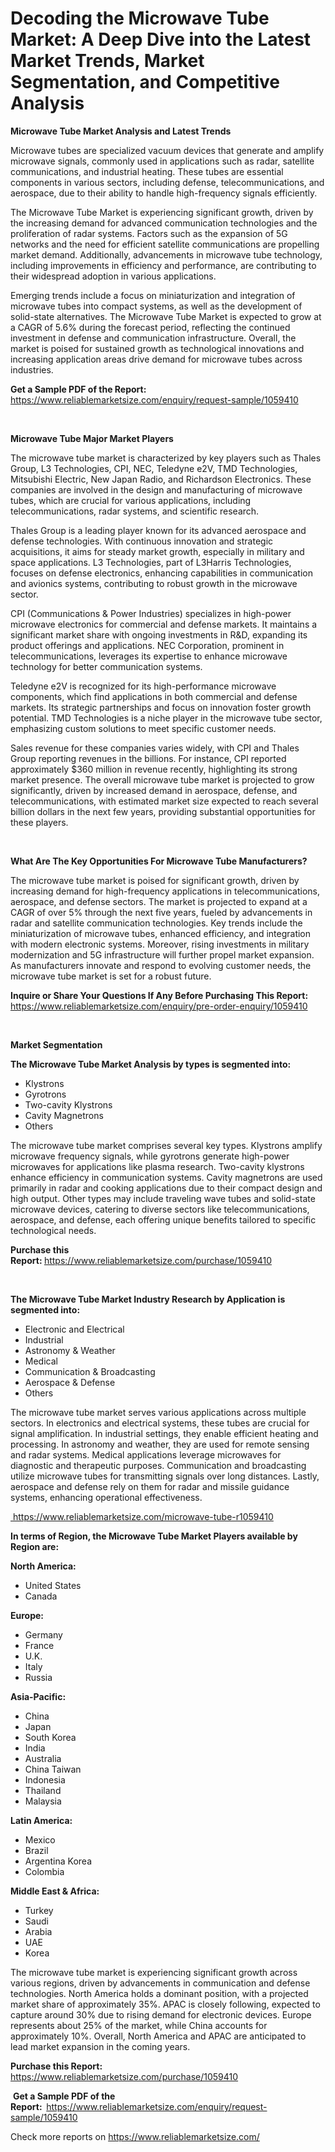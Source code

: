 <p><h1>Decoding the Microwave Tube Market: A Deep Dive into the Latest Market Trends, Market Segmentation, and Competitive Analysis</h1></p><p><strong>Microwave Tube Market Analysis and Latest Trends</strong></p>
<p><p>Microwave tubes are specialized vacuum devices that generate and amplify microwave signals, commonly used in applications such as radar, satellite communications, and industrial heating. These tubes are essential components in various sectors, including defense, telecommunications, and aerospace, due to their ability to handle high-frequency signals efficiently.</p><p>The Microwave Tube Market is experiencing significant growth, driven by the increasing demand for advanced communication technologies and the proliferation of radar systems. Factors such as the expansion of 5G networks and the need for efficient satellite communications are propelling market demand. Additionally, advancements in microwave tube technology, including improvements in efficiency and performance, are contributing to their widespread adoption in various applications. </p><p>Emerging trends include a focus on miniaturization and integration of microwave tubes into compact systems, as well as the development of solid-state alternatives. The Microwave Tube Market is expected to grow at a CAGR of 5.6% during the forecast period, reflecting the continued investment in defense and communication infrastructure. Overall, the market is poised for sustained growth as technological innovations and increasing application areas drive demand for microwave tubes across industries.</p></p>
<p><strong>Get a Sample PDF of the Report:&nbsp;</strong> <a href="https://www.reliablemarketsize.com/enquiry/request-sample/1059410?utm_campaign=1832&utm_medium=2&utm_source=Github&utm_content=ia&utm_term=10022025&utm_id=microwave-tube">https://www.reliablemarketsize.com/enquiry/request-sample/1059410</a></p>
<p>&nbsp;</p>
<p><strong>Microwave Tube Major Market Players</strong></p>
<p><p>The microwave tube market is characterized by key players such as Thales Group, L3 Technologies, CPI, NEC, Teledyne e2V, TMD Technologies, Mitsubishi Electric, New Japan Radio, and Richardson Electronics. These companies are involved in the design and manufacturing of microwave tubes, which are crucial for various applications, including telecommunications, radar systems, and scientific research.</p><p>Thales Group is a leading player known for its advanced aerospace and defense technologies. With continuous innovation and strategic acquisitions, it aims for steady market growth, especially in military and space applications. L3 Technologies, part of L3Harris Technologies, focuses on defense electronics, enhancing capabilities in communication and avionics systems, contributing to robust growth in the microwave sector.</p><p>CPI (Communications & Power Industries) specializes in high-power microwave electronics for commercial and defense markets. It maintains a significant market share with ongoing investments in R&D, expanding its product offerings and applications. NEC Corporation, prominent in telecommunications, leverages its expertise to enhance microwave technology for better communication systems.</p><p>Teledyne e2V is recognized for its high-performance microwave components, which find applications in both commercial and defense markets. Its strategic partnerships and focus on innovation foster growth potential. TMD Technologies is a niche player in the microwave tube sector, emphasizing custom solutions to meet specific customer needs.</p><p>Sales revenue for these companies varies widely, with CPI and Thales Group reporting revenues in the billions. For instance, CPI reported approximately $360 million in revenue recently, highlighting its strong market presence. The overall microwave tube market is projected to grow significantly, driven by increased demand in aerospace, defense, and telecommunications, with estimated market size expected to reach several billion dollars in the next few years, providing substantial opportunities for these players.</p></p>
<p>&nbsp;</p>
<p><strong>What Are The Key Opportunities For Microwave Tube Manufacturers?</strong></p>
<p><p>The microwave tube market is poised for significant growth, driven by increasing demand for high-frequency applications in telecommunications, aerospace, and defense sectors. The market is projected to expand at a CAGR of over 5% through the next five years, fueled by advancements in radar and satellite communication technologies. Key trends include the miniaturization of microwave tubes, enhanced efficiency, and integration with modern electronic systems. Moreover, rising investments in military modernization and 5G infrastructure will further propel market expansion. As manufacturers innovate and respond to evolving customer needs, the microwave tube market is set for a robust future.</p></p>
<p><strong>Inquire or Share Your Questions If Any Before Purchasing This Report:</strong> <a href="https://www.reliablemarketsize.com/enquiry/pre-order-enquiry/1059410?utm_campaign=1832&utm_medium=2&utm_source=Github&utm_content=ia&utm_term=10022025&utm_id=microwave-tube">https://www.reliablemarketsize.com/enquiry/pre-order-enquiry/1059410</a></p>
<p>&nbsp;</p>
<p><strong>Market Segmentation</strong></p>
<p><strong>The Microwave Tube Market Analysis by types is segmented into:</strong></p>
<p><ul><li>Klystrons</li><li>Gyrotrons</li><li>Two-cavity Klystrons</li><li>Cavity Magnetrons</li><li>Others</li></ul></p>
<p><p>The microwave tube market comprises several key types. Klystrons amplify microwave frequency signals, while gyrotrons generate high-power microwaves for applications like plasma research. Two-cavity klystrons enhance efficiency in communication systems. Cavity magnetrons are used primarily in radar and cooking applications due to their compact design and high output. Other types may include traveling wave tubes and solid-state microwave devices, catering to diverse sectors like telecommunications, aerospace, and defense, each offering unique benefits tailored to specific technological needs.</p></p>
<p><strong>Purchase this Report:&nbsp;</strong><a href="https://www.reliablemarketsize.com/purchase/1059410?utm_campaign=1832&utm_medium=2&utm_source=Github&utm_content=ia&utm_term=10022025&utm_id=microwave-tube">https://www.reliablemarketsize.com/purchase/1059410</a></p>
<p>&nbsp;</p>
<p><strong>The Microwave Tube Market Industry Research by Application is segmented into:</strong></p>
<p><ul><li>Electronic and Electrical</li><li>Industrial</li><li>Astronomy & Weather</li><li>Medical</li><li>Communication & Broadcasting</li><li>Aerospace & Defense</li><li>Others</li></ul></p>
<p><p>The microwave tube market serves various applications across multiple sectors. In electronics and electrical systems, these tubes are crucial for signal amplification. In industrial settings, they enable efficient heating and processing. In astronomy and weather, they are used for remote sensing and radar systems. Medical applications leverage microwaves for diagnostic and therapeutic purposes. Communication and broadcasting utilize microwave tubes for transmitting signals over long distances. Lastly, aerospace and defense rely on them for radar and missile guidance systems, enhancing operational effectiveness.</p></p>
<p><a href="https://www.reliablemarketsize.com/microwave-tube-r1059410?utm_campaign=1832&utm_medium=2&utm_source=Github&utm_content=ia&utm_term=10022025&utm_id=microwave-tube">&nbsp;https://www.reliablemarketsize.com/microwave-tube-r1059410</a></p>
<p><strong>In terms of Region, the Microwave Tube Market Players available by Region are:</strong></p>
<p>
    <p> <strong> North America: </strong>
        <ul>
            <li>United States</li>
            <li>Canada</li>
        </ul>
        </p> 
    <p> <strong> Europe: </strong>
        <ul>
            <li>Germany</li>
            <li>France</li>
            <li>U.K.</li>
            <li>Italy</li>
            <li>Russia</li>
        </ul>
        </p> 
    <p> <strong> Asia-Pacific: </strong>
        <ul>
            <li>China</li>
            <li>Japan</li>
            <li>South Korea</li>
            <li>India</li>
            <li>Australia</li>
            <li>China Taiwan</li>
            <li>Indonesia</li>
            <li>Thailand</li>
            <li>Malaysia</li>
        </ul>
        </p> 
    <p> <strong> Latin America: </strong>
        <ul>
            <li>Mexico</li>
            <li>Brazil</li>
            <li>Argentina Korea</li>
            <li>Colombia</li>
        </ul>
        </p> 
    <p> <strong> Middle East & Africa: </strong>
        <ul>
            <li>Turkey</li>
            <li>Saudi</li>
            <li>Arabia</li>
            <li>UAE</li>
            <li>Korea</li>
        </ul>
    </p>
    </p>
<p><p>The microwave tube market is experiencing significant growth across various regions, driven by advancements in communication and defense technologies. North America holds a dominant position, with a projected market share of approximately 35%. APAC is closely following, expected to capture around 30% due to rising demand for electronic devices. Europe represents about 25% of the market, while China accounts for approximately 10%. Overall, North America and APAC are anticipated to lead market expansion in the coming years.</p></p>
<p><strong>Purchase this Report: </strong><a href="https://www.reliablemarketsize.com/purchase/1059410?utm_campaign=1832&utm_medium=2&utm_source=Github&utm_content=ia&utm_term=10022025&utm_id=microwave-tube">https://www.reliablemarketsize.com/purchase/1059410</a></p>
<p>&nbsp;<strong>Get a Sample PDF of the Report:&nbsp;&nbsp;</strong><a href="https://www.reliablemarketsize.com/enquiry/request-sample/1059410?utm_campaign=1832&utm_medium=2&utm_source=Github&utm_content=ia&utm_term=10022025&utm_id=microwave-tube">https://www.reliablemarketsize.com/enquiry/request-sample/1059410</a></p>
<p><strong></strong></p>
<p>Check more reports on <a href="https://www.reliablemarketsize.com/?utm_campaign=1832&utm_medium=2&utm_source=Github&utm_content=ia&utm_term=10022025&utm_id=microwave-tube">https://www.reliablemarketsize.com/</a></p>